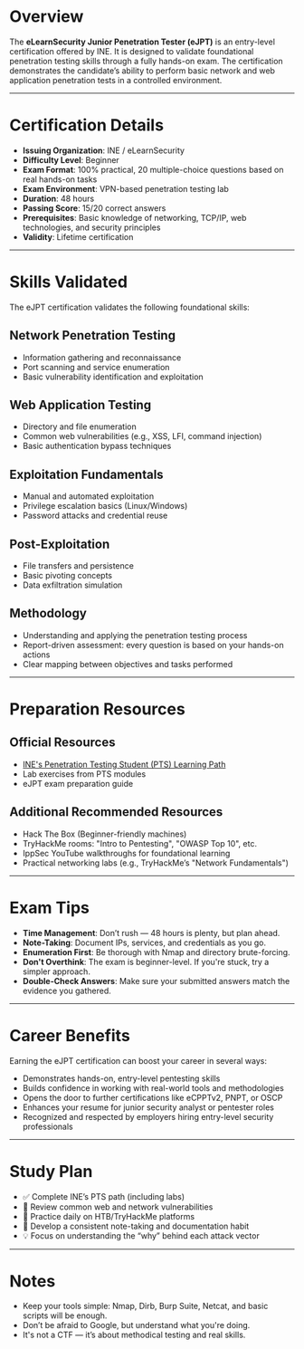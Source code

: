 # Overview

The **eLearnSecurity Junior Penetration Tester (eJPT)** is an entry-level certification offered by INE. It is designed to validate foundational penetration testing skills through a fully hands-on exam. The certification demonstrates the candidate’s ability to perform basic network and web application penetration tests in a controlled environment.

---

# Certification Details

- **Issuing Organization**: INE / eLearnSecurity  
- **Difficulty Level**: Beginner  
- **Exam Format**: 100% practical, 20 multiple-choice questions based on real hands-on tasks  
- **Exam Environment**: VPN-based penetration testing lab  
- **Duration**: 48 hours  
- **Passing Score**: 15/20 correct answers  
- **Prerequisites**: Basic knowledge of networking, TCP/IP, web technologies, and security principles  
- **Validity**: Lifetime certification  

---

# Skills Validated

The eJPT certification validates the following foundational skills:

## Network Penetration Testing
- Information gathering and reconnaissance  
- Port scanning and service enumeration  
- Basic vulnerability identification and exploitation  

## Web Application Testing
- Directory and file enumeration  
- Common web vulnerabilities (e.g., XSS, LFI, command injection)  
- Basic authentication bypass techniques  

## Exploitation Fundamentals
- Manual and automated exploitation  
- Privilege escalation basics (Linux/Windows)  
- Password attacks and credential reuse  

## Post-Exploitation
- File transfers and persistence  
- Basic pivoting concepts  
- Data exfiltration simulation  

## Methodology
- Understanding and applying the penetration testing process  
- Report-driven assessment: every question is based on your hands-on actions  
- Clear mapping between objectives and tasks performed  

---

# Preparation Resources

## Official Resources
- [INE's Penetration Testing Student (PTS) Learning Path](https://ine.com)  
- Lab exercises from PTS modules  
- eJPT exam preparation guide  

## Additional Recommended Resources
- Hack The Box (Beginner-friendly machines)  
- TryHackMe rooms: "Intro to Pentesting", "OWASP Top 10", etc.  
- IppSec YouTube walkthroughs for foundational learning  
- Practical networking labs (e.g., TryHackMe’s "Network Fundamentals")  

---

# Exam Tips

- **Time Management**: Don’t rush — 48 hours is plenty, but plan ahead.  
- **Note-Taking**: Document IPs, services, and credentials as you go.  
- **Enumeration First**: Be thorough with Nmap and directory brute-forcing.  
- **Don't Overthink**: The exam is beginner-level. If you're stuck, try a simpler approach.  
- **Double-Check Answers**: Make sure your submitted answers match the evidence you gathered.  

---

# Career Benefits

Earning the eJPT certification can boost your career in several ways:

- Demonstrates hands-on, entry-level pentesting skills  
- Builds confidence in working with real-world tools and methodologies  
- Opens the door to further certifications like eCPPTv2, PNPT, or OSCP  
- Enhances your resume for junior security analyst or pentester roles  
- Recognized and respected by employers hiring entry-level security professionals  

---


# Study Plan

- ✅ Complete INE’s PTS path (including labs)  
- 🔄 Review common web and network vulnerabilities  
- 🧠 Practice daily on HTB/TryHackMe platforms  
- 📝 Develop a consistent note-taking and documentation habit  
- 💡 Focus on understanding the “why” behind each attack vector  

---

# Notes

- Keep your tools simple: Nmap, Dirb, Burp Suite, Netcat, and basic scripts will be enough.  
- Don’t be afraid to Google, but understand what you're doing.  
- It's not a CTF — it’s about methodical testing and real skills.

